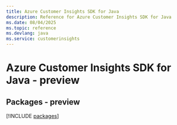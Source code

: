 ```yaml
---
title: Azure Customer Insights SDK for Java
description: Reference for Azure Customer Insights SDK for Java
ms.date: 08/04/2025
ms.topic: reference
ms.devlang: java
ms.service: customerinsights
---
```

# Azure Customer Insights SDK for Java - preview
## Packages - preview
[!INCLUDE [packages](customer-insights-index.md)]